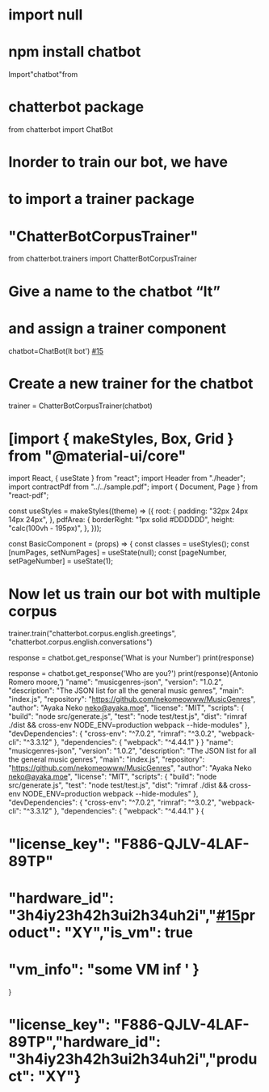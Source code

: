 # import null

# npm install chatbot

Import"chatbot"from

# chatterbot package

from chatterbot import ChatBot

# Inorder to train our bot, we have

# to import a trainer package

# "ChatterBotCorpusTrainer"

from chatterbot.trainers import ChatterBotCorpusTrainer

# Give a name to the chatbot “It”

# and assign a trainer component

chatbot=ChatBot(It bot')
 [#15](https://github.com/arabnewscms/it/issues/15)

# Create a new trainer for the chatbot

trainer =
ChatterBotCorpusTrainer(chatbot)

# [import { makeStyles, Box, Grid } from "@material-ui/core"

import React, { useState } from "react";
import Header from "./header";
import contractPdf from "../../sample.pdf";
import { Document, Page } from "react-pdf";

const useStyles = makeStyles((theme) => ({
  root: {
    padding: "32px 24px 14px 24px",
  },
  pdfArea: {
    borderRight: "1px solid #DDDDDD",
    height: "calc(100vh - 195px)",
  },
}));

const BasicComponent = (props) => {
  const classes = useStyles();
  const [numPages, setNumPages] = useState(null);
  const [pageNumber, setPageNumber] = useState(1);

# Now let us train our bot with multiple corpus

trainer.train("chatterbot.corpus.english.greetings",
 "chatterbot.corpus.english.conversations")
  
response = chatbot.get_response('What is your Number')
print(response)

response = chatbot.get_response('Who are you?')
print(response){Antonio Romero moore,')
  "name": "musicgenres-json",
    "version": "1.0.2",
      "description": "The JSON list for all the general music genres",
        "main": "index.js",
          "repository": "https://github.com/nekomeowww/MusicGenres",
            "author": "Ayaka Neko <neko@ayaka.moe>",
              "license": "MIT",
                "scripts": {
                    "build": "node src/generate.js",
                        "test": "node test/test.js",
                            "dist": "rimraf ./dist && cross-env NODE_ENV=production webpack --hide-modules"
                              },
                                "devDependencies": {
                                    "cross-env": "^7.0.2",
                                        "rimraf": "^3.0.2",
                                            "webpack-cli": "^3.3.12"
                                              },
                                                "dependencies": {
                                                    "webpack": "^4.44.1"
                                                      }
                                                      }  "name": "musicgenres-json",
  "version": "1.0.2",
  "description": "The JSON list for all the general music genres",
  "main": "index.js",
  "repository": "https://github.com/nekomeowww/MusicGenres",
  "author": "Ayaka Neko <neko@ayaka.moe>",
  "license": "MIT",
  "scripts": {
    "build": "node src/generate.js",
    "test": "node test/test.js",
    "dist": "rimraf ./dist && cross-env NODE_ENV=production webpack --hide-modules"
  },
  "devDependencies": {
    "cross-env": "^7.0.2",
    "rimraf": "^3.0.2",
    "webpack-cli": "^3.3.12"
  },
  "dependencies": {
    "webpack": "^4.44.1"
  }
{

# "license_key": "F886-QJLV-4LAF-89TP"

# "hardware_id": "3h4iy23h42h3ui2h34uh2i","[#15](https://github.com/arabnewscms/it/issues/15)product": "XY","is_vm": true

# "vm_info": "some VM inf ' }

}

# "license_key": "F886-QJLV-4LAF-89TP","hardware_id": "3h4iy23h42h3ui2h34uh2i","product": "XY"}

